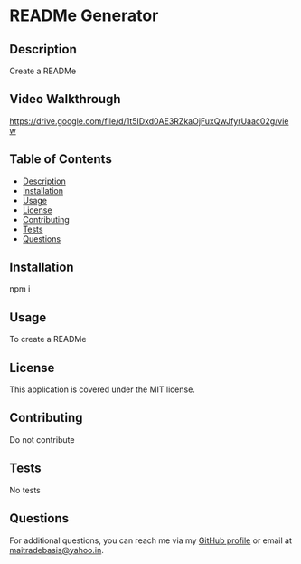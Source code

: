 
# READMe Generator

## Description
Create a READMe

## Video Walkthrough

https://drive.google.com/file/d/1t5IDxd0AE3RZkaOjFuxQwJfyrUaac02g/view

## Table of Contents
- [Description](#description)
- [Installation](#installation)
- [Usage](#usage)
- [License](#license)
- [Contributing](#contributing)
- [Tests](#tests)
- [Questions](#questions)

## Installation
npm i

## Usage
To create a READMe

## License
This application is covered under the MIT license.

## Contributing
Do not contribute

## Tests
No tests

## Questions
For additional questions, you can reach me via my [GitHub profile](https://github.com/maitradebasis) or email at maitradebasis@yahoo.in.
